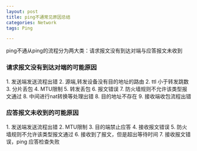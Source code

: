 ```yaml
---
layout: post
title: ping不通常见原因总结
categories: Network
tags: Ping 

---
```


ping不通从ping的流程分为两大类：请求报文没有到达对端与应答报文未收到

<h3>请求报文没有到达对端的可能原因</h3>
1. 发送端发送流程出错
2. 源端,转发设备没有目的地址的路由
2. ttl 小于转发跳数
3. 分片丢包
4. MTU限制
5. 转发丢包
6. 报文错误
7. 防火墙规则不允许该类型报文通过
8. 中间进行nat转换等处理出错
8. 目的地址不存在
9. 接收端收包流程出错



<h3>应答报文未收到的可能原因</h3>
1. 发送端发送流程出错
2. MTU限制
3. 目的端禁止应答
4. 接收报文错误
5. 防火墙规则不允许该类型报文通过
6. 接收到了报文，但是超出等待时间
7. 接收报文错误，ping 应答检查失败

